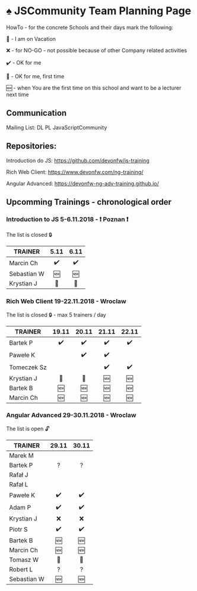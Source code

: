 # :spades: JSCommunity Team Planning Page

HowTo - for the concrete Schools and their days mark the following:

:palm_tree: - I am on Vacation

:x: - for NO-GO - not possible because of other Company related activities

:heavy_check_mark: - OK for me

:beginner: - OK for me, first time

:new: - when You are the first time on this school and want to be a lecturer next time

## Communication

Mailing List: DL PL JavaScriptCommunity

## Repositories:

Introduction do JS: https://github.com/devonfw/js-training

Rich Web Client: https://www.devonfw.com/ng-training/

Angular Advanced: https://devonfw-ng-adv-training.github.io/

## Upcomming Trainings - chronological order

### Introduction to JS 5-6.11.2018 - :exclamation: Poznan :exclamation:
The list is closed :lock:

| TRAINER       |       5.11	     |       6.11       |
| --            |      :---:       |      :---:       |
| Marcin Ch     |:heavy_check_mark:|:heavy_check_mark:|
| Sebastian W   |      :new:       |      :new:       |
| Krystian J    |    :beginner:    |    :beginner:    |


### Rich Web Client 19-22.11.2018 - Wroclaw
The list is closed :lock: - max 5 trainers / day

| TRAINER       |      19.11	     |      20.11       |      21.11	     |      22.11       |
| --            |      :---:       |      :---:       |      :---:       |      :---:       |
| Bartek P      |:heavy_check_mark:|:heavy_check_mark:|:heavy_check_mark:|:heavy_check_mark:|
| Pawełe K      |                  |:heavy_check_mark:|:heavy_check_mark:|                  |
| Tomeczek Sz   |                  |                  |:heavy_check_mark:|:heavy_check_mark:|
| Krystian J    |    :beginner:    |    :beginner:    |      :new:       |      :new:       |
| Bartek B      |      :new:       |      :new:       |      :new:       |      :new:       |
| Marcin Ch     |      :new:       |      :new:       |      :new:       |      :new:       |

### Angular Advanced 29-30.11.2018 - Wroclaw
The list is open :unlock:

| TRAINER       |      29.11	     |      30.11       |
| --            |      :---:       |      :---:       |
| Marek M       |                  |                  |
| Bartek P      |       ?          |        ?         |
| Rafał J       |                  |                  |
| Rafał L       |                  |                  |
| Pawełe K      |:heavy_check_mark:|:heavy_check_mark:|
| Adam P        |:heavy_check_mark:|:heavy_check_mark:|
| Krystian J    |       :x:        |       :x:        |
| Piotr S       |:heavy_check_mark:|:heavy_check_mark:|
| Bartek B      |      :new:       |      :new:       |
| Marcin Ch     |      :new:       |      :new:       |
| Tomasz W      |    :beginner:    |    :beginner:    |
| Robert L      |        ?         |        ?         |
| Sebastian W   |      :new:       |      :new:       |


